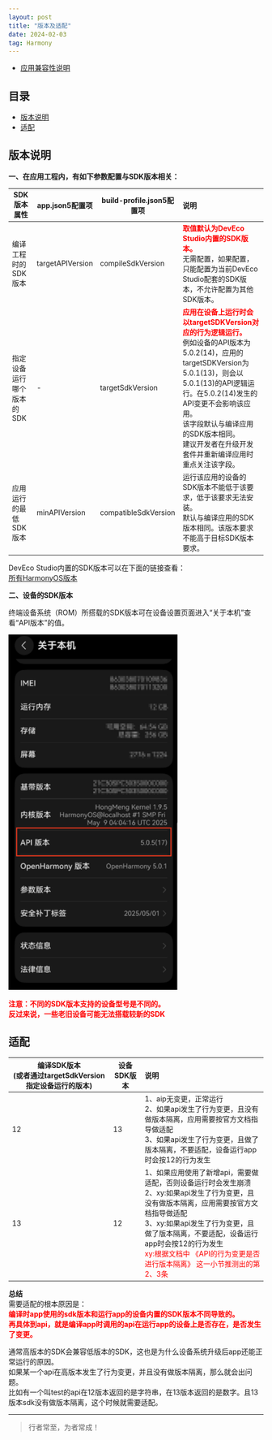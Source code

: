 ```yaml
---
layout: post
title: "版本及适配"
date: 2024-02-03
tag: Harmony
---
```



- [应用兼容性说明](https://developer.huawei.com/consumer/cn/doc/harmonyos-releases/app-compatibility)

## 目录
- [版本说明](#content1)   
- [适配](#content2)   




## <a id="content1">版本说明</a>

**一、在应用工程内，有如下参数配置与SDK版本相关：**    

| SDK版本属性     | app.json5配置项     |build-profile.json5配置项| 说明 |
|----|----|--|:---|
| 编译工程时的SDK版本 | targetAPIVersion |compileSdkVersion| <span style="color:red;font-weight:bold;">取值默认为DevEco Studio内置的SDK版本。</span><br>无需配置，如果配置，只能配置为当前DevEco Studio配套的SDK版本，不允许配置为其他SDK版本。|
| 指定设备运行哪个版本的SDK | - |targetSdkVersion| <span style="color:red;font-weight:bold;">应用在设备上运行时会以targetSDKVersion对应的行为逻辑运行。</span><br>例如设备的API版本为5.0.2(14)，应用的targetSDKVersion为5.0.1(13)，则会以5.0.1(13)的API逻辑运行。在5.0.2(14)发生的API变更不会影响该应用。<br>该字段默认与编译应用的SDK版本相同。<br>建议开发者在升级开发套件并重新编译应用时重点关注该字段。 |
| 应用运行的最低SDK版本| minAPIVersion    |compatibleSdkVersion| 运行该应用的设备的SDK版本不能低于该要求，低于该要求无法安装。<br>默认与编译应用的SDK版本相同。该版本要求不能高于目标SDK版本要求。|


DevEco Studio内置的SDK版本可以在下面的链接查看：      
<a href="https://developer.huawei.com/consumer/cn/doc/harmonyos-releases/overview-allversion">所有HarmonyOS版本</a>

**二、设备的SDK版本**     

终端设备系统（ROM）所搭载的SDK版本可在设备设置页面进入“关于本机”查看“API版本”的值。     

<img src="./images/harmony/14.png" height="700px" alt="AP版本">

<span style="color:red;font-weight:bold;">注意：不同的SDK版本支持的设备型号是不同的。<br>反过来说，一些老旧设备可能无法搭载较新的SDK</span>

## <a id="content2">适配</a>


|编译SDK版本<br>(或者通过targetSdkVersion指定设备运行的版本)| 设备SDK版本 | 说明                                                                                                                                                                                                                |
|---|---------|:------------------------------------------------------------------------------------------------------------------------------------------------------------------------------------------------------------------|
|12| 13      | 1、aip无变更，正常运行<br>2、如果api发生了行为变更，且没有做版本隔离，应用需要按官方文档指导做适配<br>3、如果api发生了行为变更，且做了版本隔离，不要适配，设备运行app时会按12的行为发生                                                                                                          |
|13| 12      | 1、如果应用使用了新增api，需要做适配，否则设备运行时会发生崩溃 <br>2、xy:如果api发生了行为变更，且没有做版本隔离，应用需要按官方文档指导做适配<br>3、xy:如果api发生了行为变更，且做了版本隔离，不要适配，设备运行app时会按12的行为发生 <br><span style="color:red;">xy:根据文档中 《API的行为变更是否进行版本隔离》 这一小节推测出的第2、3条</span> |


**总结**   
需要适配的根本原因是：      
<span style="color:red;font-weight:bold;">编译时app使用的sdk版本和运行app的设备内置的SDK版本不同导致的。</span>        
<span style="color:red;font-weight:bold;">再具体到api，就是编译app时调用的api在运行app的设备上是否存在，是否发生了变更。</span>         

通常高版本的SDK会兼容低版本的SDK，这也是为什么设备系统升级后app还能正常运行的原因。       
如果某一个api在高版本发生了行为变更，并且没有做版本隔离，那么就会出问题。         
比如有一个叫test的api在12版本返回的是字符串，在13版本返回的是数字。且13版本sdk没有做版本隔离，这个时候就需要适配。            






----------
>  行者常至，为者常成！


